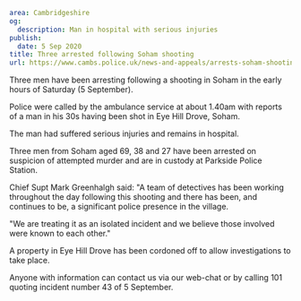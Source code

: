 ```yaml
area: Cambridgeshire
og:
  description: Man in hospital with serious injuries
publish:
  date: 5 Sep 2020
title: Three arrested following Soham shooting
url: https://www.cambs.police.uk/news-and-appeals/arrests-soham-shooting
```

Three men have been arresting following a shooting in Soham in the early hours of Saturday (5 September).

Police were called by the ambulance service at about 1.40am with reports of a man in his 30s having been shot in Eye Hill Drove, Soham.

The man had suffered serious injuries and remains in hospital.

Three men from Soham aged 69, 38 and 27 have been arrested on suspicion of attempted murder and are in custody at Parkside Police Station.

Chief Supt Mark Greenhalgh said: "A team of detectives has been working throughout the day following this shooting and there has been, and continues to be, a significant police presence in the village.

"We are treating it as an isolated incident and we believe those involved were known to each other."

A property in Eye Hill Drove has been cordoned off to allow investigations to take place.

Anyone with information can contact us via our web-chat or by calling 101 quoting incident number 43 of 5 September.
